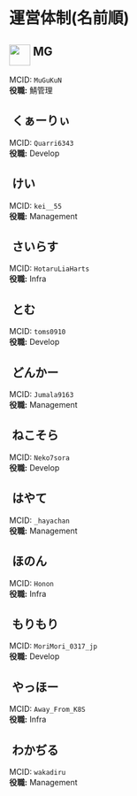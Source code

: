 # 運営体制(名前順)

## <img src="https://mc-heads.net/avatar/MuGuKuN/nohelm" width="38" height="38" style="vertical-align: top;"> MG

MCID: `MuGuKuN`
<br>
**役職:** 鯖管理

## <img alt="" src="https://minotar.net/helm/quarri6343/38" style="vertical-align: top;"> くぁーりぃ

MCID: `Quarri6343`
<br>
**役職:** Develop

## <img alt="" src="https://minotar.net/helm/kei__55/38" style="vertical-align: top;"> けい

MCID: `kei__55`
<br>
**役職:** Management

## <img alt="" src="https://minotar.net/helm/hotaruliaharts/38" style="vertical-align: top;"> さいらす

MCID: `HotaruLiaHarts`
<br>
**役職:** Infra

## <img alt="" src="https://minotar.net/helm/toms0910/38" style="vertical-align: top;"> とむ
MCID: `toms0910`
<br>
**役職:** Develop

## <img alt="" src="https://minotar.net/helm/jumala9163/38" style="vertical-align: top;"> どんかー

MCID: `Jumala9163`
<br>
**役職:** Management

## <img alt="" src="https://minotar.net/helm/neko7sora/38" style="vertical-align: top;"> ねこそら

MCID: `Neko7sora`
<br>
**役職:** Develop

## <img alt="" src="https://minotar.net/helm/_hayachan/38" style="vertical-align: top;"> はやて

MCID: `_hayachan`
<br>
**役職:** Management

## <img alt="" src="https://minotar.net/helm/honon/38" style="vertical-align: top;"> ほのん

MCID: `Honon`
<br>
**役職:** Infra

## <img alt="" src="https://minotar.net/helm/MoriMori_0317_jp/38" style="vertical-align: top;"> もりもり

MCID: `MoriMori_0317_jp`
<br>
**役職:** Develop

## <img alt="" src="https://minotar.net/helm/away_from_k8s/38" style="vertical-align: top;"> やっほー

MCID: `Away_From_K8S`
<br>
**役職:** Infra

## <img alt="" src="https://minotar.net/helm/wakadiru/38" style="vertical-align: top;"> わかぢる

MCID: `wakadiru`
<br>
**役職:** Management
